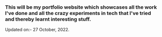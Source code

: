 ### This will be my portfolio website which showcases all the work I've done and all the crazy experiments in tech that I've tried and thereby learnt interesting stuff.

Updated on:- 27 October, 2022.